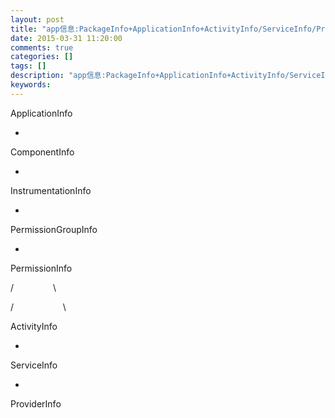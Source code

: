 ```yaml
---
layout: post
title: "app信息:PackageInfo+ApplicationInfo+ActivityInfo/ServiceInfo/ProviderInfo+PermissionInfo+..."
date: 2015-03-31 11:20:00 
comments: true
categories: []
tags: []
description: "app信息:PackageInfo+ApplicationInfo+ActivityInfo/ServiceInfo/ProviderInfo+PermissionInfo+..."
keywords: 
---
```



 
  
   ApplicationInfo
  
  
   +
  
  
   ComponentInfo
  
  +
  
  
  
   InstrumentationInfo
  
  +
  
  
  
   PermissionGroupInfo
  
  +
  
  
  
   PermissionInfo
  
 
 
  /                \
 
 
  /                    \
 
 
  
   ActivityInfo
  
  +
  
  
  
   ServiceInfo
  
  +
  
  
  
   ProviderInfo
  
 


